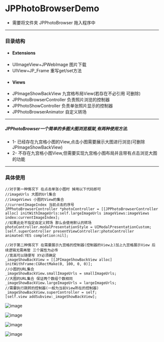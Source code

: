 # JPPhotoBrowserDemo       

- 需要将文件夹 JPPhotoBrowser 拖入程序中  

----------

### 目录结构 
- #### Extensions    
- UIImageView+JPWebImage 图片下载
- UIView+JP_Frame 重写get/set方法
- #### Views
- JPImageShowBackView 九宫格布局View(若存在不必引用 可删除)
- JPPhotoBrowserController 负责照片浏览的控制器
- JPPhotoShowController 负责单张照片显示的控制器
- JPPhotoBrowserAnimator 自定义转场

----------

##### JPPhotoBrowser一个简单的多图大图浏览框架,有两种使用方法.
- 1- 已经存在九宫格小图的View,点击小图需要展示大图进行浏览(可删除 JPImageShowBackView)
- 2- 不存在九宫格小图View,但需要实现九宫格小图布局并且带有点击浏览大图的功能 

----------
### 具体使用      


```
//对于第一种情况下 在点击单张小图时 掉用以下代码即可
//imageUrls 大图的Url集合
//imageViews 小图的View的集合
//currentImageIndex 当前点击的序号
JPPhotoBrowserController *photoController = [[JPPhotoBrowserController alloc] initWithImageUrls:self.largeImageUrls imageViews:imageViews index:currentImageIndex];
//如果此处不指定自定义转场 那么会使用默认的转场
photoController.modalPresentationStyle = UIModalPresentationCustom;
[self.superController presentViewController:photoController animated:YES completion:nil];

```

```
//对于第二种情况下 在需要展示九宫格的控制器(控制器的View上)加上九宫格展示View 后续逻辑无需再管 三个属性为必传
//宽高可以随便写 XY必须确定
_imageShowBackView = [[JPImageShowBackView alloc] initWithFrame:CGRectMake(0, 100, 0, 0)];
//小图的URL集合
_imageShowBackView.smallImageUrls = smallImageUrls;
//大图的URL集合 保证两个数组个数相同
_imageShowBackView.largeImageUrls = largeImageUrls;
//需要执行跳转的控制器(一般为当前View所在的控制器)
_imageShowBackView.superController = self;
[self.view addSubview:_imageShowBackView];

```

![image](https://github.com/baiyidjp/JPPhotoBrowserDemo/blob/master/GifImages/photoBrowser.gif?raw=true)     


![image](https://github.com/baiyidjp/JPPhotoBrowserDemo/blob/master/GifImages/photoBrowser1.gif?raw=true)     


![image](https://github.com/baiyidjp/JPPhotoBrowserDemo/blob/master/GifImages/photoBrowser4.gif?raw=true)     



![image](https://github.com/baiyidjp/JPPhotoBrowserDemo/blob/master/GifImages/photoBrowser5.gif?raw=true)   



